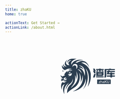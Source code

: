```yaml
---
title: zhaKU
home: true

actionText: Get Started →
actionLink: /about.html
---
```


<div style="min-width:320px; overflow:hidden">
<svg x="0" y="0" width="300px" height="300px" style="display:block; margin:auto" class="imagesvg-svg" ><g data-v-73fdaaa2="" fill="#2c3e50" class="icon-svg-group iconsvg" transform="translate(80.51496887207031,66.43348693847656)"><g class="iconsvg-imagesvg" transform="translate(0,0)"><rect fill="#2c3e50" fill-opacity="0" stroke-width="2" x="0" y="0" width="100" height="117.13192255741"></rect> <svg x="0" y="0" width="100" height="117.13192255741" class="imagesvg-svg"><svg xmlns="http://www.w3.org/2000/svg" viewBox="0 0 44.42 52.03"><g><g fill="#2c3e50"><path d="M30.32 6.17c4.89-2 9.26 1.59 11.72 7-1.53-6-7.26-13.81-17.72-7a25.45 25.45 0 0 0-2.51-.51 14.83 14.83 0 0 1 11.35-3.02c-4.88-2.42-15.06-.25-17 6.23-1.26-2.23-.37-6.33 7.35-8.42C16.74-.94 9.35.83 10 6.55c.93-2.55 2.23-4.1 6-4.14-3.12 1.4-6.56 3.77-2.88 7.3-4.51.33-7.44-3.44-2.65-8-4.93 2.74-5.86 8-1.21 10-2.7.09-5-.79-4.6-3.86a3 3 0 0 0 1.67 4.84A2.82 2.82 0 0 1 2.7 9.85c-1.86 2 .7 6.28 3.72 7.12 4.19-2.37 7.26-2.88 9.91-1.63-1.86 0-3.81-.23-5 1.07 2.6-.51 4.84.7 6.14.56-1.63.93-3.86.19-4.84.6a5 5 0 0 0-2.23 2.79 2.79 2.79 0 0 1 0-2.46 12.9 12.9 0 0 0-5.07 5.86 3.47 3.47 0 0 1 1.3.65c-1.72.7-4 1.81-4 1.81a7 7 0 0 1-2.65-2c0 1.77 1.53 3.26 2.33 4a2.63 2.63 0 0 1 .84 1.63 3.26 3.26 0 0 1-2.42-.56 5.59 5.59 0 0 0 1.12 2.23 4.2 4.2 0 0 1-1.48-.42 3.77 3.77 0 0 0 1.67 2c.88-.79 1.49-1.26 1.49-1.26A27.47 27.47 0 0 0 9.2 33.1c-1.35.74-3.81.56-4.65.47A6.79 6.79 0 0 0 7.72 35a6.08 6.08 0 0 1-4.93-.47C.65 36.68.26 40.91 1.7 45.75c.23-5.63 1.6-7.39 4.63-8.32-1.77 1.86-4.39 8.32-.75 14.57-.74-6.51.65-9.86 2-11.91s3.72-3.81 4.6-4.74c-1.3 2.33-4.33 5.58-4.6 10.51 2.14-5.21 3.72-7.16 6.37-9.07a9.72 9.72 0 0 0 4-7.39c.56 3.3-.79 6.7-3.83 9.26s-4.68 6.74-4.49 12c4.83-5.46 9.9-6.91 13.62-10.66s6.23-10.6 4.23-19c2.14 3.44 3 9.63 1.63 14.19a21.94 21.94 0 0 0 3.16-10.93c1 4.7 1.51 16.58-14.12 23.87 6.67-1.32 17-5.08 18.77-19A21.9 21.9 0 0 1 33 44.85c5.39-5.07 10.4-17.47 3.51-30.68 4.51 4.37 7 15.07 3.26 27.16 5.72-8.33 9.48-28.84-9.45-35.16zM9.49 30.62c-1.12.93-3 1.2-5.16-.4.09-1.74 2-2.6 4.06-2.63a5.49 5.49 0 0 1-2.46 2 11.8 11.8 0 0 0 3.77-.46 4.35 4.35 0 0 1-2.49 1.37c1.4.08 1.79.12 2.28.12zm3.42-11.27a.88.88 0 0 0 .64.81 5.67 5.67 0 0 0 .29-.91 4 4 0 0 1 .86.1c-.14 1.1-.69 1.62-2.15 1.48-.3-.69-.16-1.39.36-1.48zm2 5.76c-1 .46-2.61.34-3.47.67a4.64 4.64 0 0 1 2.49-2.12 22.08 22.08 0 0 0-3.15-.05c.6-1.22 2.6-1.55 3.84-1.58s1.91-.45 2.08-.77c-.32 2.29-.8 3.39-1.83 3.85zm2.71-12.52c-.47-3.4 1.71-5.12 4.53-4.65s4.08 4.93.68 7.44c.88-2.42.42-4.79-1.35-5.3a3.16 3.16 0 0 0-3.9 2.51zm-2.5 30.61c2.14-4.7 7.66-6.42 6.06-19.12a14.06 14.06 0 0 1 1.71 6.33c1.07-4.51 1-9.39 0-12.14 7.38 14.86-5.17 22.18-7.77 24.93zM24.83 16c2.79-.74 5.4 1.86 6 5.86-1.76-3.22-3.76-5.04-6-5.86zm10.65 9.44c-1.12-6.09-3.26-10.32-8.65-11.86 2.74-.7 6.14 1.26 6.79 2.6-.6-2.33-3.2-5-7.07-5.91 4.98-.61 10.71 3.73 8.94 15.16z"></path><path d="M4.41 18.49A14.36 14.36 0 0 1 3.22 17a2.21 2.21 0 0 0 .1 2.36 6.31 6.31 0 0 1 1.09-.87z"></path></g></g></svg></svg> <!----></g> <g transform="translate(107.04502868652344,33.24651336669922)"><g class="tp-name iconsvg-namesvg" transform="translate(0,0)"><g><path transform="translate(-0.88,28.92)" d="M6.44-28.92L10.16-19.92L7.44-19.92L10.16-13.28L4.60-13.28L0.88-22.28L3.64-22.28L0.88-28.92L6.44-28.92ZM0.88 0.08L4.60-11.40L10.16-11.40L6.44 0.08L0.88 0.08ZM26.28-28.92L26.28-27.88L35.92-27.88L35.92-24.28L26.28-24.28L26.28-19L20.76-19L20.76-24.28L11.12-24.28L11.12-27.88L20.76-27.88L20.76-28.92L26.28-28.92ZM11.12-19.28L13.36-23.44L18.92-23.44L16.68-19.28L11.12-19.28ZM28.12-23.44L33.68-23.44L35.92-19.28L30.36-19.28L28.12-23.44ZM11.60-14.56L11.60-18.28L17.16-18.28L29.88-18.28L35.44-18.28L35.44-14.56L35.44-13.24L35.44-9.80L35.44-9.32L35.44-9.32Q35.44-8.36 35.08-7.50L35.08-7.50L35.08-7.50Q34.72-6.64 34.10-6L34.10-6L34.10-6Q33.48-5.36 32.66-4.98L32.66-4.98L32.66-4.98Q31.84-4.60 30.88-4.60L30.88-4.60L11.60-4.60L11.60-6.80L11.60-8.32L11.60-9.80L11.60-13.24L11.60-14.56ZM29.88-9.68L29.88-9.80L17.16-9.80L17.16-8.32L28.60-8.32L28.60-8.32Q29.16-8.32 29.52-8.72L29.52-8.72L29.52-8.72Q29.88-9.12 29.88-9.68L29.88-9.68ZM29.88-14.56L17.16-14.56L17.16-13.24L29.88-13.24L29.88-14.56ZM11.12-0.04L11.12-3.40L35.92-3.40L35.92-0.04L11.12-0.04ZM54.16-17.28L52.92-14L57.92-14L57.92-16.04L63.72-16.04L63.72-14L71.88-14L71.88-10.04L63.72-10.04L63.72-6.24L72.76-6.24L72.76-2.32L63.72-2.32L63.72 0.08L57.92 0.08L57.92-2.32L46.48-2.32L46.48-6.24L57.92-6.24L57.92-10.04L50.20-10.04L50.20-10.12L45.92-10.12L48.60-17.28L46.48-17.28L46.48-21.20L50.08-21.20L50.72-23L56.28-23L55.60-21.20L72.76-21.20L72.76-17.28L54.16-17.28ZM72.76-27.52L72.76-24L44.68-24L44.68-4.28L43.20 0.08L37.64 0.08L39.16-4.28L39.16-27.52L53.92-27.52L53.28-28.92L59.84-28.92L60.48-27.52L72.76-27.52Z"></path></g> <!----> <!----> <!----> <!----> <!----> <!----> <!----></g> <g class="tp-slogan iconsvg-slogansvg" fill="#2c3e50" transform="translate(13.620002746582031,35.920000076293945)"><!----> <!----> <!----> <g><rect stroke-width="2" x="0" y="0" width="44.63999938964844" height="14.720000267028809"></rect> <!----> <!----> <g transform="translate(5,3)"><g fill="#fff"><path transform="translate(-0.375,8.578125)" d="M5.48-6.28L5.48-5.39L1.78-0.84L5.63-0.84L5.63 0L0.38 0L0.38-0.80L4.13-5.39L0.66-5.39L0.66-6.28L5.48-6.28ZM11.86-4.27L11.86-4.27L11.86 0L10.83 0L10.83-4.08L10.83-4.08Q10.88-5.53 9.56-5.48L9.56-5.48L9.56-5.48Q7.88-5.44 7.83-3.42L7.83-3.42L7.83 0L6.75 0L6.75-8.58L7.83-8.58L7.83-5.44L7.88-5.44L7.88-5.44Q8.63-6.47 9.70-6.47L9.70-6.47L9.70-6.47Q11.81-6.42 11.86-4.27ZM14.39-4.36L14.39-4.36L13.41-4.36L13.41-4.36Q13.45-6.47 15.98-6.47L15.98-6.47L15.98-6.47Q18.23-6.38 18.28-4.69L18.28-4.69L18.28-1.08L18.28-1.08Q18.28-0.70 18.66-0.70L18.66-0.70L18.66-0.70Q18.70-0.70 18.80-0.70L18.80-0.70L18.80-0.70Q18.94-0.75 19.03-0.75L19.03-0.75L19.03 0L19.03 0Q18.94 0 18.80 0L18.80 0L18.80 0Q18.56 0.05 18.42 0.05L18.42 0.05L18.42 0.05Q17.30 0.05 17.34-0.84L17.34-0.84L17.34-0.84Q16.41 0.09 15.05 0.09L15.05 0.09L15.05 0.09Q13.17 0 13.08-1.64L13.08-1.64L13.08-1.64Q13.13-3.33 15-3.61L15-3.61L16.73-3.80L16.73-3.80Q17.30-3.89 17.30-4.55L17.30-4.55L17.30-4.55Q17.30-5.58 15.80-5.58L15.80-5.58L15.80-5.58Q14.48-5.58 14.39-4.36ZM17.25-2.16L17.25-2.16L17.25-3.19L17.25-3.19Q16.88-2.95 15.52-2.77L15.52-2.77L15.52-2.77Q14.20-2.67 14.20-1.78L14.20-1.78L14.20-1.78Q14.20-0.70 15.28-0.70L15.28-0.70L15.28-0.70Q17.11-0.84 17.25-2.16ZM22.73-4.31L21.38-3.05L21.38 0L20.20 0L20.20-8.58L21.38-8.58L21.38-4.41L25.55-8.58L27.19-8.58L23.58-5.11L27.28 0L25.73 0L22.73-4.31ZM33.84-3.19L33.84-8.58L35.02-8.58L35.02-3.05L35.02-3.05Q34.88 0.05 31.50 0.14L31.50 0.14L31.50 0.14Q28.36 0.05 28.22-2.86L28.22-2.86L28.22-8.58L29.39-8.58L29.39-3.19L29.39-3.19Q29.44-0.84 31.55-0.80L31.55-0.80L31.55-0.80Q33.84-0.84 33.84-3.19L33.84-3.19Z"></path></g></g></g></g></g></g></svg>
</div>